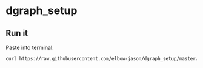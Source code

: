 # dgraph_setup

## Run it

Paste into terminal:
```bash 
curl https://raw.githubusercontent.com/elbow-jason/dgraph_setup/master/run_it.sh -sSf | bash
```
